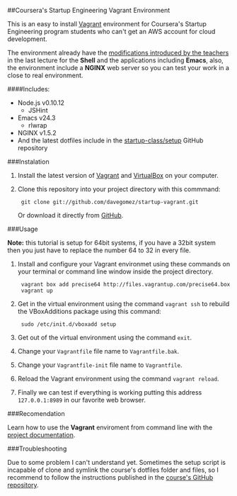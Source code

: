 ##Coursera's Startup Engineering Vagrant Environment

This is an easy to install [Vagrant](http://www.vagrantup.com/) environment for Coursera's Startup Engineering program students who can't get an AWS account for cloud development.

The environment already have the [modifications introduced by the teachers](https://d396qusza40orc.cloudfront.net/startup/lecture_slides%2Flecture4b-developer-environment.pdf) in the last lecture for the **Shell** and the applications including **Emacs**, also, the environment include a **NGINX** web server so you can test your work in a close to real environment.

####Includes:

* Node.js v0.10.12
	* JSHint
* Emacs v24.3
	* rlwrap
* NGINX v1.5.2
* And the latest dotfiles include in the [startup-class/setup](https://github.com/startup-class/setup) GitHub repository

###Instalation

1. Install the latest version of [Vagrant](http://downloads.vagrantup.com/tags/v1.2.2) and [VirtualBox](https://www.virtualbox.org/wiki/Downloads) on your computer.

2. Clone this repository into your project directory with this commmand:

		git clone git://github.com/davegomez/startup-vagrant.git

	Or download it directly from [GitHub](http://github.com/davegomez/startup-vagrant).

###Usage

**Note:** this tutorial is setup for 64bit systems, if you have a 32bit system then you just have to replace the number 64 to 32 in every file.

1. Install and configure your Vagrant environmet using these commands on your terminal or command line window inside the project directory.

		vagrant box add precise64 http://files.vagrantup.com/precise64.box
		vagrant up

2. Get in the virtual environment using the command `vagrant ssh` to rebuild the VBoxAdditions package using this command:

		sudo /etc/init.d/vboxadd setup

3. Get out of the virtual environment using the command `exit`.

4. Change your `Vagrantfile` file name to `Vagrantfile.bak`.

5. Change your `Vagrantfile-init` file name to `Vagrantfile`.

6. Reload the Vagrant environment using the command `vagrant reload`.

7. Finally we can test if everything is working putting this address `127.0.0.1:8989` in our favorite web browser.

###Recomendation

Learn how to use the **Vagrant** enviroment from command line with the [project documentation](http://docs.vagrantup.com/v2/cli/index.html).

###Troubleshooting

Due to some problem I can't understand yet. Sometimes the setup script is incapable of clone and symlink the course's dotfiles folder and files, so I recommend to follow the instructions published in the [course's GitHub repository](https://github.com/startup-class/dotfiles).